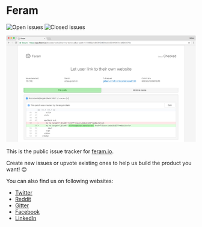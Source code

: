 # Feram

![Open issues][open]
![Closed issues][closed]

[open]:
  https://img.shields.io/github/issues-raw/feramhq/feram.svg?style=for-the-badge&colorB=brightgreen
[closed]:
  https://img.shields.io/github/issues-closed-raw/feramhq/feram.svg?style=for-the-badge&colorB=brightgreen


![Screenshot](./screenshot.png)


This is the public issue tracker for [feram.io].

Create new issues or upvote existing ones
to help us build the product you want! 😊

You can also find us on following websites:

- [Twitter]
- [Reddit]
- [Gitter]
- [Facebook]
- [LinkedIn]

[feram.io]: http://feram.io
[Twitter]: https://twitter.com/feramhq
[Reddit]: https://reddit.com/r/feram
[Gitter]: https://gitter.im/feramhq/feram
[Facebook]: https://facebook.com/feramhq
[LinkedIn]: https://linkedin.com/company/12897660
